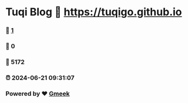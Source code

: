 # Tuqi Blog :link: https://tuqigo.github.io 
### :page_facing_up: [1](https://tuqigo.github.io/tag.html) 
### :speech_balloon: 0 
### :hibiscus: 5172 
### :alarm_clock: 2024-06-21 09:31:07 
### Powered by :heart: [Gmeek](https://github.com/Meekdai/Gmeek)
